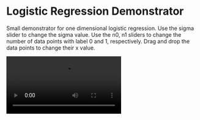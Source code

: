 # Logistic Regression Demonstrator

Small demonstrator for one dimensional logistic regression.
Use the sigma slider to change the sigma value.
Use the n0, n1 sliders to change the number of data points with label 0 and 1, respectively.
Drag and drop the data points to change their x value.

![demo](https://github.com/JannikIrmai/logistic-regression-demo/blob/master/LogRegDemoVideo.mp4)
